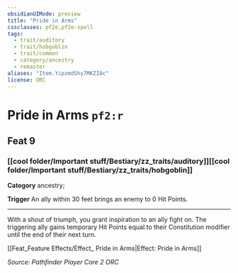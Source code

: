 ```yaml
---
obsidianUIMode: preview
title: "Pride in Arms"
cssclasses: pf2e,pf2e-spell
tags:
  - trait/auditory
  - trait/hobgoblin
  - trait/common
  - category/ancestry
  - remaster
aliases: "Item.YipzmdShy7MKZI8c"
license: ORC
---
```

# Pride in Arms `pf2:r`
## Feat 9
### [[cool folder/Important stuff/Bestiary/zz_traits/auditory]][[cool folder/Important stuff/Bestiary/zz_traits/hobgoblin]]

**Category** ancestry; 




**Trigger** An ally within 30 feet brings an enemy to 0 Hit Points.

* * *

With a shout of triumph, you grant inspiration to an ally fight on. The triggering ally gains temporary Hit Points equal to their Constitution modifier until the end of their next turn.

[[Feat_Feature Effects/Effect_ Pride in Arms|Effect: Pride in Arms]]

*Source: Pathfinder Player Core 2*
*ORC*